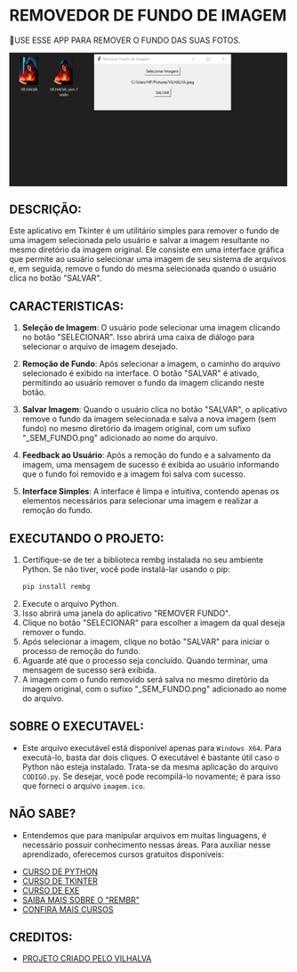 # REMOVEDOR DE FUNDO DE IMAGEM
🎈USE ESSE APP PARA REMOVER O FUNDO DAS SUAS FOTOS.

<img src="FOTO.png" align="center" width="500"> <br>

## DESCRIÇÃO:
Este aplicativo em Tkinter é um utilitário simples para remover o fundo de uma imagem selecionada pelo usuário e salvar a imagem resultante no mesmo diretório da imagem original. Ele consiste em uma interface gráfica que permite ao usuário selecionar uma imagem de seu sistema de arquivos e, em seguida, remove o fundo do mesma selecionada quando o usuário clica no botão "SALVAR".

## CARACTERISTICAS:
1. **Seleção de Imagem**: O usuário pode selecionar uma imagem clicando no botão "SELECIONAR". Isso abrirá uma caixa de diálogo para selecionar o arquivo de imagem desejado.

2. **Remoção de Fundo**: Após selecionar a imagem, o caminho do arquivo selecionado é exibido na interface. O botão "SALVAR" é ativado, permitindo ao usuário remover o fundo da imagem clicando neste botão.

3. **Salvar Imagem**: Quando o usuário clica no botão "SALVAR", o aplicativo remove o fundo da imagem selecionada e salva a nova imagem (sem fundo) no mesmo diretório da imagem original, com um sufixo "_SEM_FUNDO.png" adicionado ao nome do arquivo.

4. **Feedback ao Usuário**: Após a remoção do fundo e a salvamento da imagem, uma mensagem de sucesso é exibida ao usuário informando que o fundo foi removido e a imagem foi salva com sucesso.

5. **Interface Simples**: A interface é limpa e intuitiva, contendo apenas os elementos necessários para selecionar uma imagem e realizar a remoção do fundo.

## EXECUTANDO O PROJETO:
1. Certifique-se de ter a biblioteca rembg instalada no seu ambiente Python. Se não tiver, você pode instalá-lar usando o pip:
   ```bash
   pip install rembg
   ```
2. Execute o arquivo Python.
3. Isso abrirá uma janela do aplicativo "REMOVER FUNDO".
4. Clique no botão "SELECIONAR" para escolher a imagem da qual deseja remover o fundo.
5. Após selecionar a imagem, clique no botão "SALVAR" para iniciar o processo de remoção do fundo.
6. Aguarde até que o processo seja concluído. Quando terminar, uma mensagem de sucesso será exibida.
7. A imagem com o fundo removido será salva no mesmo diretório da imagem original, com o sufixo "_SEM_FUNDO.png" adicionado ao nome do arquivo.

## SOBRE O EXECUTAVEL:
- Este arquivo executável está disponível apenas para `Windows X64`. Para executá-lo, basta dar dois cliques. O executável é bastante útil caso o Python não esteja instalado. Trata-se da mesma aplicação do arquivo `CODIGO.py`. Se desejar, você pode recompilá-lo novamente; é para isso que forneci o arquivo `imagem.ico`.

## NÃO SABE?
- Entendemos que para manipular arquivos em muitas linguagens, é necessário possuir conhecimento nessas áreas. Para auxiliar nesse aprendizado, oferecemos cursos gratuitos disponíveis:
* [CURSO DE PYTHON](https://github.com/VILHALVA/CURSO-DE-PYTHON)
* [CURSO DE TKINTER](https://github.com/VILHALVA/CURSO-DE-TKINTER)
* [CURSO DE EXE](https://github.com/VILHALVA/CURSO-DE-EXE)
* [SAIBA MAIS SOBRE O "REMBR"](https://github.com/danielgatis/rembg)
* [CONFIRA MAIS CURSOS](https://github.com/VILHALVA?tab=repositories&q=+topic:CURSO)

## CREDITOS:
- [PROJETO CRIADO PELO VILHALVA](https://github.com/VILHALVA)




